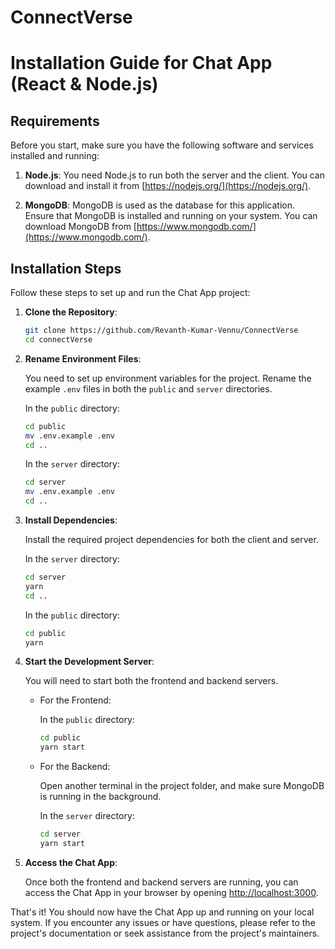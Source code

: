 # ConnectVerse

# Installation Guide for Chat App (React & Node.js)

## Requirements

Before you start, make sure you have the following software and services installed and running:

1. **Node.js**: You need Node.js to run both the server and the client. You can download and install it from [https://nodejs.org/](https://nodejs.org/).

2. **MongoDB**: MongoDB is used as the database for this application. Ensure that MongoDB is installed and running on your system. You can download MongoDB from [https://www.mongodb.com/](https://www.mongodb.com/).

## Installation Steps

Follow these steps to set up and run the Chat App project:

1. **Clone the Repository**:

   ```bash
   git clone https://github.com/Revanth-Kumar-Vennu/ConnectVerse
   cd connectVerse
   ```

2. **Rename Environment Files**:

   You need to set up environment variables for the project. Rename the example `.env` files in both the `public` and `server` directories.

   In the `public` directory:

   ```bash
   cd public
   mv .env.example .env
   cd ..
   ```

   In the `server` directory:

   ```bash
   cd server
   mv .env.example .env
   cd ..
   ```

3. **Install Dependencies**:

   Install the required project dependencies for both the client and server.

   In the `server` directory:

   ```bash
   cd server
   yarn
   cd ..
   ```

   In the `public` directory:

   ```bash
   cd public
   yarn
   ```

4. **Start the Development Server**:

   You will need to start both the frontend and backend servers.

   - For the Frontend:

     In the `public` directory:

     ```bash
     cd public
     yarn start
     ```

   - For the Backend:

     Open another terminal in the project folder, and make sure MongoDB is running in the background.

     In the `server` directory:

     ```bash
     cd server
     yarn start
     ```

5. **Access the Chat App**:

   Once both the frontend and backend servers are running, you can access the Chat App in your browser by opening [http://localhost:3000](http://localhost:3000).

That's it! You should now have the Chat App up and running on your local system. If you encounter any issues or have questions, please refer to the project's documentation or seek assistance from the project's maintainers.
